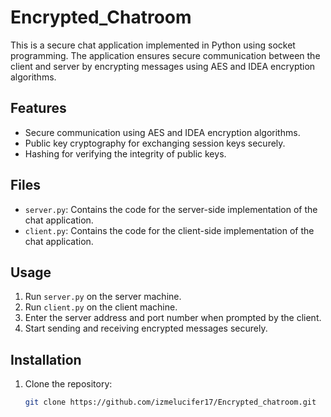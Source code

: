 # Encrypted_Chatroom

This is a secure chat application implemented in Python using socket programming. The application ensures secure communication between the client and server by encrypting messages using AES and IDEA encryption algorithms.

## Features

- Secure communication using AES and IDEA encryption algorithms.
- Public key cryptography for exchanging session keys securely.
- Hashing for verifying the integrity of public keys.

## Files

- `server.py`: Contains the code for the server-side implementation of the chat application.
- `client.py`: Contains the code for the client-side implementation of the chat application.

## Usage

1. Run `server.py` on the server machine.
2. Run `client.py` on the client machine.
3. Enter the server address and port number when prompted by the client.
4. Start sending and receiving encrypted messages securely.

## Installation

1. Clone the repository:

   ```bash
   git clone https://github.com/izmelucifer17/Encrypted_chatroom.git
